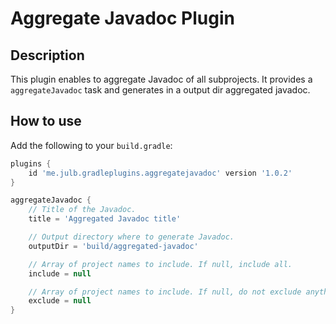 # Aggregate Javadoc Plugin

## Description

This plugin enables to aggregate Javadoc of all subprojects.
It provides a `aggregateJavadoc` task and generates in a output dir aggregated javadoc.

## How to use

Add the following to your `build.gradle`:

```groovy
plugins {
    id 'me.julb.gradleplugins.aggregatejavadoc' version '1.0.2'
}

aggregateJavadoc {
    // Title of the Javadoc.
    title = 'Aggregated Javadoc title'

    // Output directory where to generate Javadoc.
    outputDir = 'build/aggregated-javadoc'

    // Array of project names to include. If null, include all.
    include = null

    // Array of project names to include. If null, do not exclude anything.
    exclude = null
}
```
